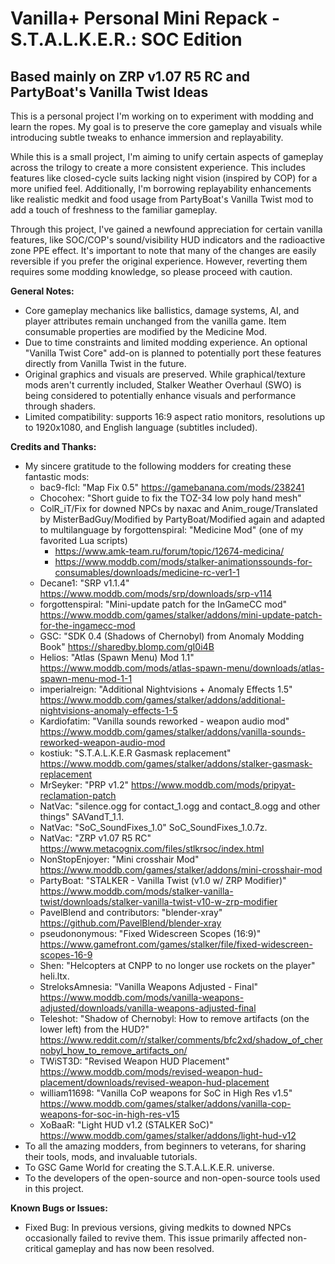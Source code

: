 # Vanilla+ Personal Mini Repack - S.T.A.L.K.E.R.: SOC Edition

## Based mainly on ZRP v1.07 R5 RC and PartyBoat's Vanilla Twist Ideas

This is a personal project I'm working on to experiment with modding and learn the ropes. My goal is to preserve the core gameplay and visuals while introducing subtle tweaks to enhance immersion and replayability.

While this is a small project, I'm aiming to unify certain aspects of gameplay across the trilogy to create a more consistent experience. This includes features like closed-cycle suits lacking night vision (inspired by COP) for a more unified feel. Additionally, I'm borrowing replayability enhancements like realistic medkit and food usage from PartyBoat's Vanilla Twist mod to add a touch of freshness to the familiar gameplay.

Through this project, I've gained a newfound appreciation for certain vanilla features, like SOC/COP's sound/visibility HUD indicators and the radioactive zone PPE effect. It's important to note that many of the changes are easily reversible if you prefer the original experience. However, reverting them requires some modding knowledge, so please proceed with caution.

**General Notes:**

- Core gameplay mechanics like ballistics, damage systems, AI, and player attributes remain unchanged from the vanilla game. Item consumable properties are modified by the Medicine Mod.
- Due to time constraints and limited modding experience. An optional "Vanilla Twist Core" add-on is planned to potentially port these features directly from Vanilla Twist in the future.
- Original graphics and visuals are preserved. While graphical/texture mods aren't currently included, Stalker Weather Overhaul (SWO) is being considered to potentially enhance visuals and performance through shaders.
- Limited compatibility: supports 16:9 aspect ratio monitors, resolutions up to 1920x1080, and English language (subtitles included).

**Credits and Thanks:**

- My sincere gratitude to the following modders for creating these fantastic mods:
  - bac9-flcl: "Map Fix 0.5" <https://gamebanana.com/mods/238241>
  - Chocohex: "Short guide to fix the TOZ-34 low poly hand mesh"
  - ColR_iT/Fix for downed NPCs by naxac and Anim_rouge/Translated by MisterBadGuy/Modified by PartyBoat/Modified again and adapted to multilanguage by forgottenspiral: "Medicine Mod" (one of my favorited Lua scripts)
    - <https://www.amk-team.ru/forum/topic/12674-medicina/>
    - <https://www.moddb.com/mods/stalker-animationssounds-for-consumables/downloads/medicine-rc-ver1-1>
  - Decane1: "SRP v1.1.4" <https://www.moddb.com/mods/srp/downloads/srp-v114>
  - forgottenspiral: "Mini-update patch for the InGameCC mod" <https://www.moddb.com/games/stalker/addons/mini-update-patch-for-the-ingamecc-mod>
  - GSC: "SDK 0.4 (Shadows of Chernobyl) from Anomaly Modding Book" <https://sharedby.blomp.com/gI0i4B>
  - Helios: "Atlas (Spawn Menu) Mod 1.1" <https://www.moddb.com/mods/atlas-spawn-menu/downloads/atlas-spawn-menu-mod-1-1>
  - imperialreign: "Additional Nightvisions + Anomaly Effects 1.5" <https://www.moddb.com/games/stalker/addons/additional-nightvisions-anomaly-effects-1-5>
  - Kardiofatim: "Vanilla sounds reworked - weapon audio mod" <https://www.moddb.com/games/stalker/addons/vanilla-sounds-reworked-weapon-audio-mod>
  - kostiuk: "S.T.A.L.K.E.R Gasmask replacement" <https://www.moddb.com/games/stalker/addons/stalker-gasmask-replacement>
  - MrSeyker: "PRP v1.2" <https://www.moddb.com/mods/pripyat-reclamation-patch>
  - NatVac: "silence.ogg for contact_1.ogg and contact_8.ogg and other things" SAVandT_1.1.
  - NatVac: "SoC_SoundFixes_1.0" SoC_SoundFixes_1.0.7z.
  - NatVac: "ZRP v1.07 R5 RC" <https://www.metacognix.com/files/stlkrsoc/index.html>
  - NonStopEnjoyer: "Mini crosshair Mod" <https://www.moddb.com/games/stalker/addons/mini-crosshair-mod>
  - PartyBoat: "STALKER - Vanilla Twist (v1.0 w/ ZRP Modifier)" <https://www.moddb.com/mods/stalker-vanilla-twist/downloads/stalker-vanilla-twist-v10-w-zrp-modifier>
  - PavelBlend and contributors: "blender-xray" <https://github.com/PavelBlend/blender-xray>
  - pseudononymous: "Fixed Widescreen Scopes (16:9)" <https://www.gamefront.com/games/stalker/file/fixed-widescreen-scopes-16-9>
  - Shen: "Helcopters at CNPP to no longer use rockets on the player" heli.ltx.
  - StreloksAmnesia: "Vanilla Weapons Adjusted - Final" <https://www.moddb.com/mods/vanilla-weapons-adjusted/downloads/vanilla-weapons-adjusted-final>
  - Teleshot: "Shadow of Chernobyl: How to remove artifacts (on the lower left) from the HUD?" <https://www.reddit.com/r/stalker/comments/bfc2xd/shadow_of_chernobyl_how_to_remove_artifacts_on/>
  - TWiST3D: "Revised Weapon HUD Placement" <https://www.moddb.com/mods/revised-weapon-hud-placement/downloads/revised-weapon-hud-placement>
  - william11698: "Vanilla CoP weapons for SoC in High Res v1.5" <https://www.moddb.com/games/stalker/addons/vanilla-cop-weapons-for-soc-in-high-res-v15>
  - XoBaaR: "Light HUD v1.2 (STALKER SoC)" <https://www.moddb.com/games/stalker/addons/light-hud-v12>
- To all the amazing modders, from beginners to veterans, for sharing their tools, mods, and invaluable tutorials.
- To GSC Game World for creating the S.T.A.L.K.E.R. universe.
- To the developers of the open-source and non-open-source tools used in this project.

**Known Bugs or Issues:**

- Fixed Bug: In previous versions, giving medkits to downed NPCs occasionally failed to revive them. This issue primarily affected non-critical gameplay and has now been resolved.
